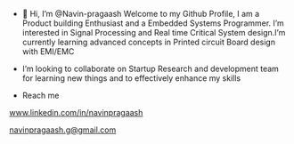 - 👋 Hi, I’m @Navin-pragaash Welcome to my Github Profile, I am a Product building Enthusiast and a Embedded Systems Programmer. I’m interested in Signal Processing and Real time Critical System design.I’m currently learning advanced concepts in Printed circuit Board design with EMI/EMC

-  I’m looking to collaborate on Startup Research and development team for learning new things and to effectively enhance my skills
  
- Reach me

www.linkedin.com/in/navinpragaash

navinpragaash.g@gmail.com


<!---
Navin-pragaash/Navin-pragaash is a ✨ special ✨ repository because its `README.md` (this file) appears on your GitHub profile.
You can click the Preview link to take a look at your changes.
--->
